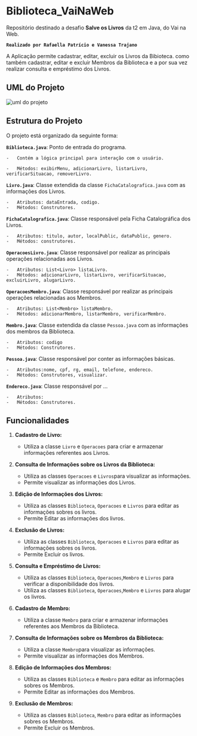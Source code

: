 # Biblioteca_VaiNaWeb

Repositório destinado a desafio **Salve os Livros** da t2 em Java, do Vai na Web.

**`Realizado por Rafaella Patrício e Vanessa Trajano`**

A Aplicação permite cadastrar, editar, excluir os Livros da Bibioteca. como também cadastrar, editar e excluir Membros da Biblioteca e a por sua vez realizar consulta e empréstimo dos Livros.

## UML do Projeto
<img alt="uml do projeto" src="https://i.imgur.com/AqYKQeY.png">

## Estrutura do Projeto

O projeto está organizado da seguinte forma:
   
**`Biblioteca.java`**: Ponto de entrada do programa. 

    -   Contém a lógica principal para interação com o usuário.
    
    -   Métodos: exibirMenu, adicionarLivro, listarLivro, verificarSituacao, removerLivro.
    
**`Livro.java`**:  Classe extendida da classe `FichaCatalografica.java` com as informações dos Livros.

    -   Atributos: dataEntrada, codigo.    
    -   Métodos: Construtores.

**`FichaCatalografica.java`**: Classe responsável pela Ficha Catalográfica dos Livros.  

    -   Atributos: titulo, autor, localPublic, dataPublic, genero.
    -   Métodos: construtores.
    
**`OperacoesLivro.java`**: Classe responsável por realizar as principais operações relacionadas aos Livros.    

    -   Atributos: List<Livro> listaLivro.    
    -   Métodos: adicionarLivro, listarLivro, verificarSituacao, excluirLivro, alugarLivro.
    
**`OperacoesMembro.java`**: Classe responsável por realizar as principais operações relacionadas aos Membros.    

    -   Atributos: List<Membro> listaMembro.    
    -   Métodos: adicionarMembro, listarMembro, verificarMembro.
    
**`Membro.java`**: Classe extendida da classe `Pessoa.java` com as informações dos membros da Biblioteca.    

    -   Atributos: codigo  
    -   Métodos: Construtores.
    
**`Pessoa.java`**: Classe responsável por conter as informações básicas.    

    -   Atributos:nome, cpf, rg, email, telefone, endereco.     
    -   Métodos: Construtores, visualizar.
    
**`Endereco.java`**: Classe responsável por ...    

    -   Atributos: 
    -   Métodos: Construtores.

## Funcionalidades

1.  **Cadastro de Livro:**    
    -   Utiliza a classe `Livro` e `Operacoes` para criar e armazenar informações referentes aos Livros.

2.  **Consulta de Informações sobre os Livros da Biblioteca:**
    -   Utiliza as classes `Operacoes` e `Livros`para visualizar as informações.
    -   Permite visualizar as informações dos Livros.

3.  **Edição de Informações dos Livros:**
    -   Utiliza as classes `Biblioteca`, `Operacoes` e `Livros` para editar as informações sobres os livros.
    -   Permite Editar as informações dos livros.

4.  **Exclusão de Livros:**
     -   Utiliza as classes `Biblioteca`, `Operacoes` e `Livros` para editar as informações sobres os livros.
    -   Permite Excluir os livros.

5.  **Consulta e Empréstimo de Livros:**
    -   Utiliza as classes `Biblioteca`, `Operacoes`,`Membro` e `Livros` para verificar a disponibilidade dos livros.
    -   Utiliza as classes `Biblioteca`, `Operacoes`,`Membro` e `Livros` para alugar os livros.
    
6.  **Cadastro de Membro:**    
    -   Utiliza a classe `Membro` para criar e armazenar informações referentes aos Membros da Biblioteca.

7.  **Consulta de Informações sobre os Membros da Biblioteca:**
    -   Utiliza a classe `Membro`para visualizar as informações.
    -   Permite visualizar as informações dos Membros.

8.  **Edição de Informações dos Membros:**
    -   Utiliza as classes `Biblioteca` e `Membro` para editar as informações sobres os Membros.
    -   Permite Editar as informações dos Membros.

9.  **Exclusão de Membros:**
     -   Utiliza as classes `Biblioteca`, `Membro` para editar as informações sobres os Membros.
    -   Permite Excluir os Membros.
